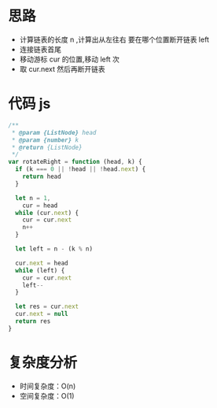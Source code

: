 # 思路

- 计算链表的长度 n ,计算出从左往右 要在哪个位置断开链表 left
- 连接链表首尾
- 移动游标 cur 的位置,移动 left 次
- 取 cur.next 然后再断开链表

# 代码 js

```js
/**
 * @param {ListNode} head
 * @param {number} k
 * @return {ListNode}
 */
var rotateRight = function (head, k) {
  if (k === 0 || !head || !head.next) {
    return head
  }

  let n = 1,
    cur = head
  while (cur.next) {
    cur = cur.next
    n++
  }

  let left = n - (k % n)

  cur.next = head
  while (left) {
    cur = cur.next
    left--
  }

  let res = cur.next
  cur.next = null
  return res
}
```

# 复杂度分析

- 时间复杂度：O(n)
- 空间复杂度：O(1)
